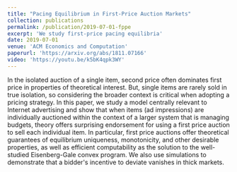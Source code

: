 ```yaml
---
title: "Pacing Equilibrium in First-Price Auction Markets"
collection: publications
permalink: /publication/2019-07-01-fppe
excerpt: 'We study first-price pacing equilibria'
date: 2019-07-01
venue: 'ACM Economics and Computation'
paperurl: 'https://arxiv.org/abs/1811.07166'
video: 'https://youtu.be/k5bK4qpk3WY'
---
```


In the isolated auction of a single item, second price often dominates first price in properties of theoretical interest. But, single items are rarely sold in true isolation, so considering the broader context is critical when adopting a pricing strategy. In this paper, we study a model centrally relevant to Internet advertising and show that when items (ad impressions) are individually auctioned within the context of a larger system that is managing budgets, theory offers surprising endorsement for using a first price auction to sell each individual item. In particular, first price auctions offer theoretical guarantees of equilibrium uniqueness, monotonicity, and other desirable properties, as well as efficient computability as the solution to the well-studied Eisenberg-Gale convex program. We also use simulations to demonstrate that a bidder's incentive to deviate vanishes in thick markets. 
